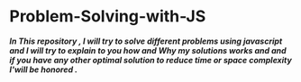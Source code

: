 # Problem-Solving-with-JS
***In This repository , I will try to solve different problems using javascript and I will try to explain to you how and Why my solutions works and
and if you have any other optimal solution to reduce time or space complexity I'will be honored .***
